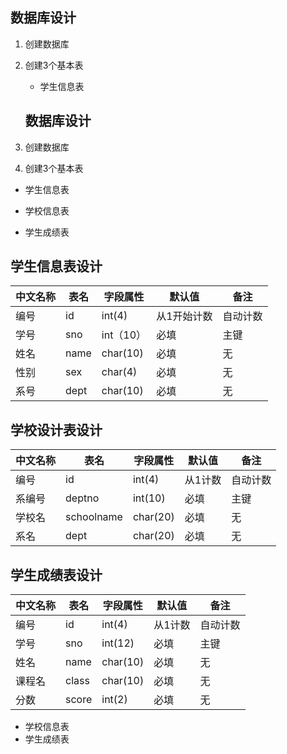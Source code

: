 ## 数据库设计

1. 创建数据库
2. 创建3个基本表
   - 学生信息表
   ## 数据库设计


1. 创建数据库

2. 创建3个基本表
   
- 学生信息表
   
- 学校信息表
   
- 学生成绩表


## 学生信息表设计

| 中文名称 | 表名 | 字段属性 | 默认值 | 备注 |
|---------|------|--------|-------|------|
| 编号 | id | int(4) | 从1开始计数 | 自动计数 |
| 学号 | sno | int（10）| 必填 | 主键 |
| 姓名 | name | char(10)| 必填 | 无 |
| 性别 | sex | char(4) | 必填 | 无 |
| 系号 | dept | char(10) | 必填 | 无 |


## 学校设计表设计
| 中文名称 | 表名 | 字段属性 | 默认值 | 备注 |
|---------|-----|---------|-------|------|
| 编号 | id | int(4) | 从1计数 | 自动计数 |
| 系编号 | deptno | int(10) | 必填 | 主键 |
| 学校名 | schoolname | char(20) | 必填 | 无 |
| 系名 | dept | char(20) | 必填 | 无 |

## 学生成绩表设计
| 中文名称 | 表名 | 字段属性 | 默认值 | 备注 |
|---------|-----|---------|-------|------|
| 编号 | id | int(4) | 从1计数 | 自动计数 |
| 学号 | sno | int(12) | 必填 | 主键 |
| 姓名 | name | char(10) | 必填 | 无 |
| 课程名 | class | char(10) | 必填 | 无 |
| 分数 | score | int(2) | 必填 | 无 |
   - 学校信息表
   - 学生成绩表
